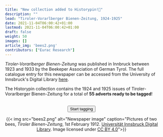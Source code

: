 ```yaml
---
title: "New collection added to Historypin!🐝"
description: ""
lead: "Tiroler-Vorarlberger Bienen-Zeitung, 1924-1925"
date: 2021-11-04T06:00:42+01:00
lastmod: 2021-11-04T06:00:42+01:00
draft: false
weight: 50
images: []
article_img: 'bees2.png'
contributors: ["Eurac Research"]
---
```


<em>Tiroler-Vorarlberger Bienen-Zeitung</em> was published in Innbruck between 1923 and 1933 by the Beekeper Association of German Tyrol. The full catalogue entry for this newspaper can be accessed from the University of Innsbruck's Digital Library <a href="https://bibsearch.uibk.ac.at/primo-explore/fulldisplay?docid=UIB_alma71253008510003333&context=L&adaptor=Local%20Search%20Engine&vid=UIB&lang=de_DE&search_scope=Blended&tab=default_tab&query=addsrcrid,exact,AC16215322" target="_blank" title="Opens in new tab">here</a>.

The Historypin collection contains the 1924 and 1925 issues of Tiroler-Vorarlberger Bienen-Zeitung for a total of <strong>55 adverts ready to be tagged</strong>!
<br /><br />


<p style="text-align: center"><a href="https://www.historypin.org/en/zeit-shift/tiroler-vorarlberger-bienen-zeitung-1924-1925"><button type="button" class="btn btn-success">Start tagging</button></a></p>


<center>
  {{< img src="bees2.png" alt="Newspaper image" caption="Pictures of two bees, <em>Tiroler Bienen-Zeitung</em>, 1st February 1912. <a href='https://diglib.uibk.ac.at/obvuibz/periodical/rpage/6409050' target='_blank'>Universität Innsbruck Digital Library</a>. Image licensed under <a href='http://creativecommons.org/licenses/by/4.0/' target='_blank'>CC BY 4.0</a>">}}
</center>